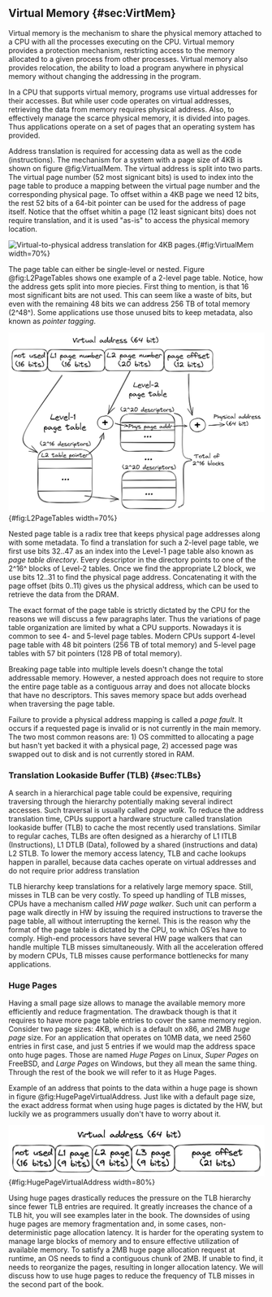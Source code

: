 ## Virtual Memory {#sec:VirtMem}

Virtual memory is the mechanism to share the physical memory attached to a CPU with all the processes executing on the CPU. Virtual memory provides a protection mechanism, restricting access to the memory allocated to a given process from other processes. Virtual memory also provides relocation, the ability to load a program anywhere in physical memory without changing the addressing in the program. 

In a CPU that supports virtual memory, programs use virtual addresses for their accesses. But while user code operates on virtual addresses, retrieving the data from memory requires physical address. Also, to effectively manage the scarce physical memory, it is divided into pages. Thus applications operate on a set of pages that an operating system has provided.

Address translation is required for accessing data as well as the code (instructions). The mechanism for a system with a page size of 4KB is shown on figure @fig:VirtualMem. The virtual address is split into two parts. The virtual page number (52 most signicant bits) is used to index into the page table to produce a mapping between the virtual page number and the corresponding physical page. To offset within a 4KB page we need 12 bits, the rest 52 bits of a 64-bit pointer can be used for the address of page itself. Notice that the offset whitin a page (12 least signicant bits) does not require translation, and it is used "as-is" to access the physical memory location.

![Virtual-to-physical address translation for 4KB pages.](../../img/uarch/VirtualMem2.png){#fig:VirtualMem width=70%}

The page table can either be single-level or nested. Figure @fig:L2PageTables shows one example of a 2-level page table. Notice, how the address gets split into more piecies. First thing to mention, is that 16 most significant bits are not used. This can seem like a waste of bits, but even with the remaining 48 bits we can address 256 TB of total memory (2^48^). Some applications use those unused bits to keep metadata, also known as *pointer tagging*.

![Exmaple of a 2-level page table.](../../img/uarch/L2PageTables.png){#fig:L2PageTables width=70%}

Nested page table is a radix tree that keeps physical page addresses along with some metadata. To find a translation for such a 2-level page table, we first use bits 32..47 as an index into the Level-1 page table also known as *page table directory*. Every descriptor in the directory points to one of the 2^16^ blocks of Level-2 tables. Once we find the appropriate L2 block, we use bits 12..31 to find the physical page address. Concatenating it with the page offset (bits 0..11) gives us the physical address, which can be used to retrieve the data from the DRAM.

The exact format of the page table is strictly dictated by the CPU for the reasons we will discuss a few paragraphs later. Thus the variations of page table organization are limited by what a CPU supports. Nowadays it is common to see 4- and 5-level page tables. Modern CPUs support 4-level page table with 48 bit pointers (256 TB of total memory) and 5-level page tables with 57 bit pointers (128 PB of total memory).

Breaking page table into multiple levels doesn't change the total addressable memory. However, a nested approach does not require to store the entire page table as a contiguous array and does not allocate blocks that have no descriptors. This saves memory space but adds overhead when traversing the page table.

Failure to provide a physical address mapping is called a *page fault*. It occurs if a requested page is invalid or is not currently in the main memory. The two most common reasons are: 1) OS committed to allocating a page but hasn't yet backed it with a physical page, 2) accessed page was swapped out to disk and is not currently stored in RAM.

### Translation Lookaside Buffer (TLB) {#sec:TLBs}

A search in a hierarchical page table could be expensive, requiring traversing through the hierarchy potentially making several indirect accesses. Such traversal is usually called *page walk*. To reduce the address translation time, CPUs support a hardware structure called translation lookaside buffer (TLB) to cache the most recently used translations. Similar to regular caches, TLBs are often designed as a hierarchy of L1 ITLB (Instructions), L1 DTLB (Data), followed by a shared (instructions and data) L2 STLB. To lower the memory access latency, TLB and cache lookups happen in parallel, because data caches operate on virtual addresses and do not require prior address translation

TLB hierarchy keep translations for a relatively large memory space. Still, misses in TLB can be very costly. To speed up handling of TLB misses, CPUs have a mechanism called *HW page walker*. Such unit can perform a page walk directly in HW by issuing the required instructions to traverse the page table, all without interrupting the kernel. This is the reason why the format of the page table is dictated by the CPU, to which OS’es have to comply. High-end processors have several HW page walkers that can handle multiple TLB misses simultaneously. With all the acceleration offered by modern CPUs, TLB misses cause performance bottlenecks for many applications.

### Huge Pages

Having a small page size allows to manage the available memory more efficiently and reduce fragmentation. The drawback though is that it requires to have more page table entries to cover the same memory region. Consider two page sizes: 4KB, which is a default on x86, and 2MB *huge page* size. For an application that operates on 10MB data, we need 2560 entries in first case, and just 5 entries if we would map the address space onto huge pages. Those are named *Huge Pages* on Linux, *Super Pages* on FreeBSD, and *Large Pages* on Windows, but they all mean the same thing. Through the rest of the book we will refer to it as Huge Pages.

Example of an address that points to the data within a huge page is shown in figure @fig:HugePageVirtualAddress. Just like with a default page size, the exact address format when using huge pages is dictated by the HW, but luckily we as programmers usually don't have to worry about it.

![Virtual address that points within a 2MB page.](../../img/uarch/HugePageVirtualAddress.png){#fig:HugePageVirtualAddress width=80%}

Using huge pages drastically reduces the pressure on the TLB hierarchy since fewer TLB entries are required. It greatly increases the chance of a TLB hit, you will see examples later in the book. The downsides of using huge pages are memory fragmentation and, in some cases, non-deterministic page allocation latency. It is harder for the operating system to manage large blocks of memory and to ensure effective utilization of available memory. To satisfy a 2MB huge page allocation request at runtime, an OS needs to find a contiguous chunk of 2MB. If unable to find, it needs to reorganize the pages, resulting in longer allocation latency. We will discuss how to use huge pages to reduce the frequency of TLB misses in the second part of the book.
